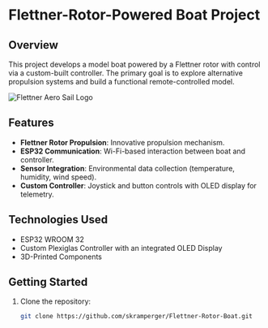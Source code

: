 # Flettner-Rotor-Powered Boat Project

## Overview
This project develops a model boat powered by a Flettner rotor with control via a custom-built controller. The primary goal is to explore alternative propulsion systems and build a functional remote-controlled model.

![Flettner Aero Sail Logo](images/logo.png)

## Features
- **Flettner Rotor Propulsion**: Innovative propulsion mechanism.
- **ESP32 Communication**: Wi-Fi-based interaction between boat and controller.
- **Sensor Integration**: Environmental data collection (temperature, humidity, wind speed).
- **Custom Controller**: Joystick and button controls with OLED display for telemetry.

## Technologies Used
- ESP32 WROOM 32
- Custom Plexiglas Controller with an integrated OLED Display
- 3D-Printed Components

## Getting Started
1. Clone the repository:
   ```bash
   git clone https://github.com/skramperger/Flettner-Rotor-Boat.git

